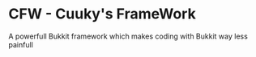 # CFW - Cuuky's FrameWork
A powerfull Bukkit framework which makes coding with Bukkit way less painfull
